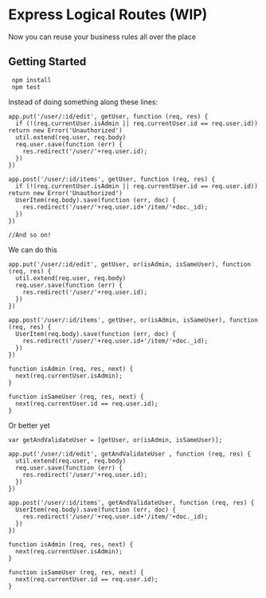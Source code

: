 # Express Logical Routes (WIP)


Now you can reuse your business rules all over the place

## Getting Started

     npm install
     npm test

Instead of doing something along these lines:

    app.put('/user/:id/edit', getUser, function (req, res) {
      if (!(req.currentUser.isAdmin || req.currentUser.id == req.user.id))
	return new Error('Unauthorized')
      util.extend(req.user, req.body)
      req.user.save(function (err) {
        res.redirect('/user/'+req.user.id);
      })
    })

    app.post('/user/:id/items', getUser, function (req, res) {
      if (!(req.currentUser.isAdmin || req.currentUser.id == req.user.id))
	return new Error('Unauthorized')
      UserItem(req.body).save(function (err, doc) {
        res.redirect('/user/'+req.user.id+'/item/'+doc._id);
      })
    })

    //And so on!

We can do this

    app.put('/user/:id/edit', getUser, or(isAdmin, isSameUser), function (req, res) {
      util.extend(req.user, req.body)
      req.user.save(function (err) {
        res.redirect('/user/'+req.user.id);
      })
    })

    app.post('/user/:id/items', getUser, or(isAdmin, isSameUser), function (req, res) {
      UserItem(req.body).save(function (err, doc) {
        res.redirect('/user/'+req.user.id+'/item/'+doc._id);
      })
    })

    function isAdmin (req, res, next) {
      next(req.currentUser.isAdmin);
    }

    function isSameUser (req, res, next) {
      next(req.currentUser.id == req.user.id);
    }

Or better yet

    var getAndValidateUser = [getUser, or(isAdmin, isSameUser)];
    
    app.put('/user/:id/edit', getAndValidateUser , function (req, res) {
      util.extend(req.user, req.body)
      req.user.save(function (err) {
        res.redirect('/user/'+req.user.id);
      })
    })

    app.post('/user/:id/items', getAndValidateUser, function (req, res) {
      UserItem(req.body).save(function (err, doc) {
        res.redirect('/user/'+req.user.id+'/item/'+doc._id);
      })
    })

    function isAdmin (req, res, next) {
      next(req.currentUser.isAdmin);
    }

    function isSameUser (req, res, next) {
      next(req.currentUser.id == req.user.id);
    }

